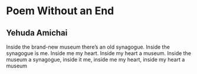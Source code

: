 # Poem Without an End
## Yehuda Amichai
Inside the brand-new museum
there’s an old synagogue.
Inside the synagogue
is me.
Inside me
my heart.
Inside my heart
a museum.
Inside the museum
a synagogue,
inside it
me,
inside me
my heart,
inside my heart
a museum